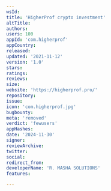 ```yaml
---
wsId: 
title: 'HigherProf crypto investment'
altTitle: 
authors: 
users: 100
appId: 'com.higherprof'
appCountry: 
released: 
updated: '2021-11-12'
version: '1.0'
stars: 
ratings: 
reviews: 
size: 
website: 'https://higherprof.pro/'
repository: 
issue: 
icon: 'com.higherprof.jpg'
bugbounty: 
meta: 'removed'
verdict: 'fewusers'
appHashes: 
date: '2024-11-30'
signer: 
reviewArchive: 
twitter: 
social: 
redirect_from: 
developerName: 'R. MASHA SOLUTIONS'
features: 

---
```


